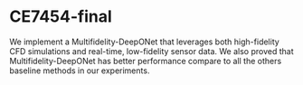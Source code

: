 # CE7454-final
We implement a Multifidelity-DeepONet that leverages both high-fidelity CFD simulations and real-time, low-fidelity sensor data. We also proved that Multifidelity-DeepONet has better performance compare to all the others baseline methods in our experiments.
